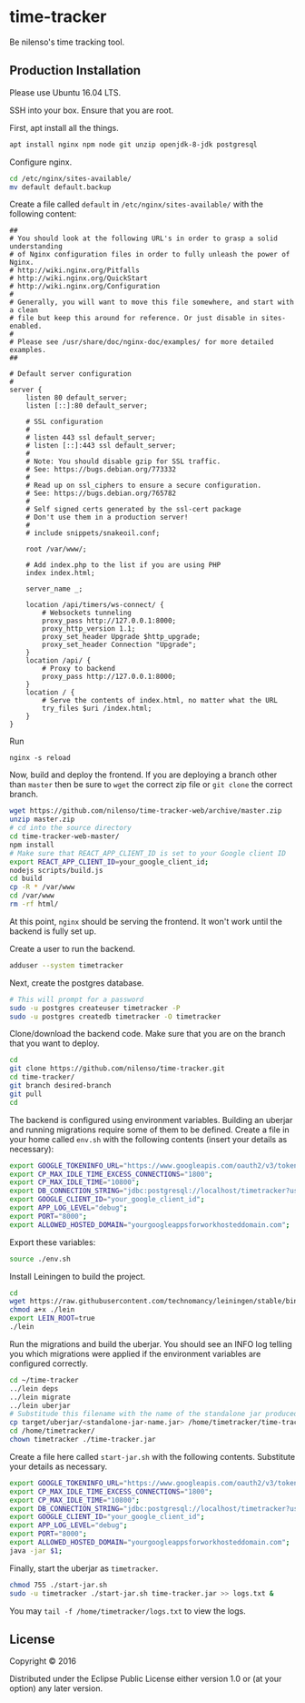 # time-tracker

Be nilenso's time tracking tool.

## Production Installation
Please use Ubuntu 16.04 LTS.

SSH into your box. Ensure that you are root.

First, apt install all the things.
``` bash
apt install nginx npm node git unzip openjdk-8-jdk postgresql
```

Configure nginx.
``` bash
cd /etc/nginx/sites-available/
mv default default.backup
```

Create a file called `default` in `/etc/nginx/sites-available/` with the following
content:
```
##
# You should look at the following URL's in order to grasp a solid understanding
# of Nginx configuration files in order to fully unleash the power of Nginx.
# http://wiki.nginx.org/Pitfalls
# http://wiki.nginx.org/QuickStart
# http://wiki.nginx.org/Configuration
#
# Generally, you will want to move this file somewhere, and start with a clean
# file but keep this around for reference. Or just disable in sites-enabled.
#
# Please see /usr/share/doc/nginx-doc/examples/ for more detailed examples.
##

# Default server configuration
#
server {
	listen 80 default_server;
	listen [::]:80 default_server;

	# SSL configuration
	#
	# listen 443 ssl default_server;
	# listen [::]:443 ssl default_server;
	#
	# Note: You should disable gzip for SSL traffic.
	# See: https://bugs.debian.org/773332
	#
	# Read up on ssl_ciphers to ensure a secure configuration.
	# See: https://bugs.debian.org/765782
	#
	# Self signed certs generated by the ssl-cert package
	# Don't use them in a production server!
	#
	# include snippets/snakeoil.conf;

	root /var/www/;

	# Add index.php to the list if you are using PHP
	index index.html;

	server_name _;

	location /api/timers/ws-connect/ {
		# Websockets tunneling
		proxy_pass http://127.0.0.1:8000;
		proxy_http_version 1.1;
		proxy_set_header Upgrade $http_upgrade;
		proxy_set_header Connection "Upgrade";
	}
	location /api/ {
		# Proxy to backend
		proxy_pass http://127.0.0.1:8000;
	}
	location / {
		# Serve the contents of index.html, no matter what the URL
		try_files $uri /index.html;
	}
}
```

Run
```
nginx -s reload
```

Now, build and deploy the frontend. If you are deploying a branch other than
`master` then be sure to `wget` the correct zip file or `git clone` the correct
branch.

``` bash
wget https://github.com/nilenso/time-tracker-web/archive/master.zip
unzip master.zip
# cd into the source directory
cd time-tracker-web-master/
npm install
# Make sure that REACT_APP_CLIENT_ID is set to your Google client ID
export REACT_APP_CLIENT_ID=your_google_client_id;
nodejs scripts/build.js
cd build
cp -R * /var/www
cd /var/www
rm -rf html/
```

At this point, `nginx` should be serving the frontend. It won't work until
the backend is fully set up.

Create a user to run the backend.
``` bash
adduser --system timetracker
```

Next, create the postgres database.
``` bash
# This will prompt for a password
sudo -u postgres createuser timetracker -P
sudo -u postgres createdb timetracker -O timetracker
```

Clone/download the backend code. Make sure that you are on the branch that you
want to deploy.
``` bash
cd
git clone https://github.com/nilenso/time-tracker.git
cd time-tracker/
git branch desired-branch
git pull
cd
```

The backend is configured using environment variables. Building an uberjar
and running migrations require some of them to be defined. Create a file in your home called
`env.sh` with the following contents (insert your details as necessary):
``` bash
export GOOGLE_TOKENINFO_URL="https://www.googleapis.com/oauth2/v3/tokeninfo";
export CP_MAX_IDLE_TIME_EXCESS_CONNECTIONS="1800";
export CP_MAX_IDLE_TIME="10800";
export DB_CONNECTION_STRING="jdbc:postgresql://localhost/timetracker?user=timetracker&password=your_password_if_any";
export GOOGLE_CLIENT_ID="your_google_client_id";
export APP_LOG_LEVEL="debug";
export PORT="8000";
export ALLOWED_HOSTED_DOMAIN="yourgoogleappsforworkhosteddomain.com";
```

Export these variables:
``` bash
source ./env.sh
```

Install Leiningen to build the project.

``` bash
cd
wget https://raw.githubusercontent.com/technomancy/leiningen/stable/bin/lein
chmod a+x ./lein
export LEIN_ROOT=true
./lein
```

Run the migrations and build the uberjar. You should see an INFO log telling you which migrations were
applied if the environment variables are configured correctly.

``` bash
cd ~/time-tracker
../lein deps
../lein migrate
../lein uberjar
# Substitude this filename with the name of the standalone jar produced.
cp target/uberjar/<standalone-jar-name.jar> /home/timetracker/time-tracker.jar
cd /home/timetracker/
chown timetracker ./time-tracker.jar
```

Create a file here called `start-jar.sh` with the following contents. Substitute
your details as necessary.
``` bash
export GOOGLE_TOKENINFO_URL="https://www.googleapis.com/oauth2/v3/tokeninfo";
export CP_MAX_IDLE_TIME_EXCESS_CONNECTIONS="1800";
export CP_MAX_IDLE_TIME="10800";
export DB_CONNECTION_STRING="jdbc:postgresql://localhost/timetracker?user=timetracker&password=your_password_if_any";
export GOOGLE_CLIENT_ID="your_google_client_id";
export APP_LOG_LEVEL="debug";
export PORT="8000";
export ALLOWED_HOSTED_DOMAIN="yourgoogleappsforworkhosteddomain.com";
java -jar $1;
```

Finally, start the uberjar as `timetracker`.
``` bash
chmod 755 ./start-jar.sh
sudo -u timetracker ./start-jar.sh time-tracker.jar >> logs.txt &
```

You may `tail -f /home/timetracker/logs.txt` to view the logs.

## License

Copyright © 2016

Distributed under the Eclipse Public License either version 1.0 or (at
your option) any later version.

